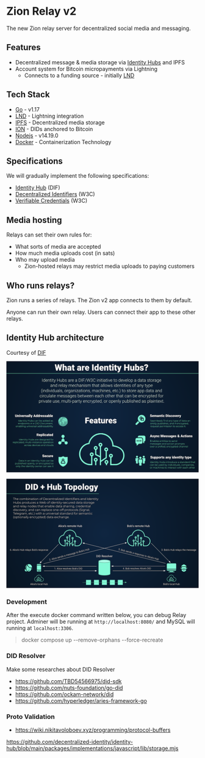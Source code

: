 # Zion Relay v2

The new Zion relay server for decentralized social media and messaging.

## Features
- Decentralized message & media storage via [Identity Hubs](https://identity.foundation/identity-hub/spec/) and IPFS
- Account system for Bitcoin micropayments via Lightning
  - Connects to a funding source - initially [LND](https://github.com/lightningnetwork/lnd)

## Tech Stack
- [Go](https://go.dev/) - v1.17
- [LND](https://github.com/lightningnetwork/lnd) - Lightning integration
- [IPFS](https://docs.ipfs.io/concepts/what-is-ipfs/) - Decentralized media storage
- [ION](https://identity.foundation/ion/) - DIDs anchored to Bitcoin
- [Nodejs](https://nodejs.org/) - v14.19.0
- [Docker](https://www.docker.com/) - Containerization Technology

## Specifications
We will gradually implement the following specifications:
- [Identity Hub](https://identity.foundation/identity-hub/spec) (DIF)
- [Decentralized Identifiers](https://www.w3.org/TR/did-core/) (W3C)
- [Verifiable Credentials](https://www.w3.org/TR/vc-data-model/) (W3C)

## Media hosting

Relays can set their own rules for:

- What sorts of media are accepted
- How much media uploads cost (in sats)
- Who may upload media
  - Zion-hosted relays may restrict media uploads to paying customers

## Who runs relays?

Zion runs a series of relays. The Zion v2 app connects to them by default.

Anyone can run their own relay. Users can connect their app to these other relays.

## Identity Hub architecture

Courtesy of [DIF](https://identity.foundation/)

![What are Identity Hubs?](docs/hubs1.png)

![DID + Hub Topology](docs/hubs2.png)

### Development

After the execute docker command written below, you can debug Relay project. Adminer will be running at `http://localhost:8080/` and MySQL will running at `localhost:3306`.

> docker compose up --remove-orphans --force-recreate

### DID Resolver

Make some researches about DID Resolver

  - https://github.com/TBD54566975/did-sdk
  - https://github.com/nuts-foundation/go-did
  - https://github.com/ockam-network/did
  - https://github.com/hyperledger/aries-framework-go

### Proto Validation

  - https://wiki.nikitavoloboev.xyz/programming/protocol-buffers


https://github.com/decentralized-identity/identity-hub/blob/main/packages/implementations/javascript/lib/storage.mjs